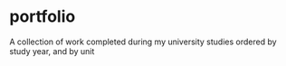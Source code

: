 # portfolio
A collection of work completed during my university studies ordered by study year, and by unit
